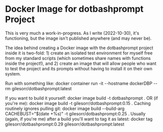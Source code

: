 # Docker Image for dotbashprompt Project

This is very much a work-in-progress.  As I write (2022-10-30), it's
functioning, but the image isn't published anywhere (and may never be).

The idea behind creating a Docker image with the dotbashprompt project
inside it is two-fold: 1) create an isolated test environment for myself
free from my standard scripts (which sometimes share names with functions
inside the project!), and 2) create an image that will allow people who
want to test the project and its prompts without having to install it on
their own system.

Run with something like:
  docker container run -it --hostname dockerDBP --rm gilesorr/dotbashprompt:latest

If you want to build it yourself:
  docker image build -t dotbashprompt .
OR (if you're me):
  docker image build -t gilesorr/dotbashprompt:0.15 .
Caching routinely ignores pulling git:
  docker image build --build-arg CACHEBUST="$(date +%s)" -t gilesorr/dotbashprompt:0.25 .
Usually (again, if you're me) after a build you'll want to tag it as latest:
  docker tag gilesorr/dotbashprompt:0.29 gilesorr/dotbashprompt:latest

